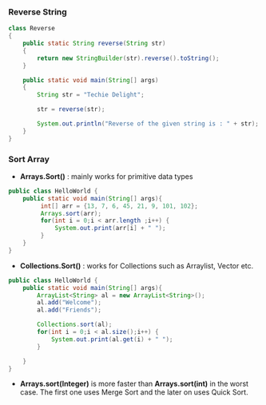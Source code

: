 ### Reverse String

```Java
class Reverse
{
	public static String reverse(String str)
	{
		return new StringBuilder(str).reverse().toString();
	}

	public static void main(String[] args)
	{
		String str = "Techie Delight";

		str = reverse(str);

		System.out.println("Reverse of the given string is : " + str);
	}
}
```
### Sort Array
* **Arrays.Sort()** : mainly works for primitive data types

```Java
public class HelloWorld {
	public static void main(String[] args){
		 int[] arr = {13, 7, 6, 45, 21, 9, 101, 102};
		 Arrays.sort(arr);
		 for(int i = 0;i < arr.length ;i++) {
			 System.out.print(arr[i] + " ");
		 }
	}
}
```
* **Collections.Sort()** : works for Collections such as Arraylist, Vector etc.
```Java
public class HelloWorld {
	public static void main(String[] args){
		ArrayList<String> al = new ArrayList<String>(); 
		al.add("Welcome"); 
		al.add("Friends"); 

		Collections.sort(al);
		for(int i = 0;i < al.size();i++) {
			System.out.print(al.get(i) + " ");
		}

	}
}

```

* **Arrays.sort(Integer)** is more faster than **Arrays.sort(int)** in the worst case. The first one uses Merge Sort and the later on uses Quick Sort. 
